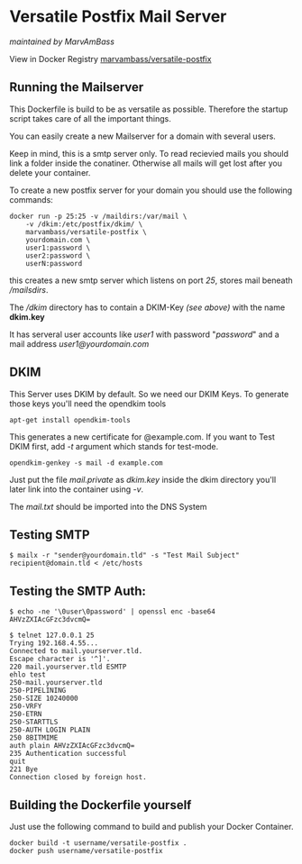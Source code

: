 # Versatile Postfix Mail Server
_maintained by MarvAmBass_

View in Docker Registry [marvambass/versatile-postfix](https://registry.hub.docker.com/u/marvambass/versatile-postfix/)

## Running the Mailserver

This Dockerfile is build to be as versatile as possible.
Therefore the startup script takes care of all the important things.

You can easily create a new Mailserver for a domain with several users.

Keep in mind, this is a smtp server only.
To read recievied mails you should link a folder inside the conatiner.
Otherwise all mails will get lost after you delete your container.

To create a new postfix server for your domain you should use the following commands:

	docker run -p 25:25 -v /maildirs:/var/mail \
		-v /dkim:/etc/postfix/dkim/ \
		marvambass/versatile-postfix \
		yourdomain.com \
		user1:password \
		user2:password \
		userN:password

this creates a new smtp server which listens on port _25_, stores mail beneath _/mailsdirs_.

The _/dkim_ directory has to contain a DKIM-Key _(see above)_ with the name __dkim.key__

It has serveral user accounts like _user1_ with password "_password_" and 
a mail address _user1@yourdomain.com_

## DKIM

This Server uses DKIM by default. So we need our DKIM Keys.
To generate those keys you'll need the opendkim tools

	apt-get install opendkim-tools

This generates a new certificate for @example.com. If you want to Test DKIM first, add _-t_ argument which stands for test-mode.

	opendkim-genkey -s mail -d example.com

Just put the file _mail.private_ as _dkim.key_ inside the dkim directory you'll later link into the container using _-v_.

The _mail.txt_ should be imported into the DNS System

## Testing SMTP

	$ mailx -r "sender@yourdomain.tld" -s "Test Mail Subject" recipient@domain.tld < /etc/hosts

## Testing the SMTP Auth:

	$ echo -ne '\0user\0password' | openssl enc -base64
	AHVzZXIAcGFzc3dvcmQ=

	$ telnet 127.0.0.1 25
	Trying 192.168.4.55...
	Connected to mail.yourserver.tld.
	Escape character is '^]'.
	220 mail.yourserver.tld ESMTP
	ehlo test
	250-mail.yourserver.tld
	250-PIPELINING
	250-SIZE 10240000
	250-VRFY
	250-ETRN
	250-STARTTLS
	250-AUTH LOGIN PLAIN
	250 8BITMIME
	auth plain AHVzZXIAcGFzc3dvcmQ=
	235 Authentication successful
	quit
	221 Bye
	Connection closed by foreign host.

## Building the Dockerfile yourself

Just use the following command to build and publish your Docker Container.

    docker build -t username/versatile-postfix .
    docker push username/versatile-postfix
